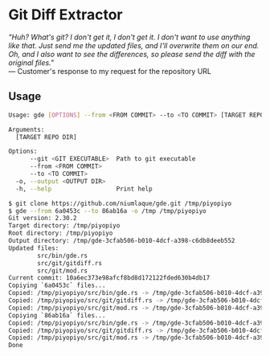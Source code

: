 # Git Diff Extractor

_"Huh? What's git? I don't get it, I don't get it. I don't want to use anything like that. Just send me the updated files, and I'll overwrite them on our end. Oh, and I also want to see the differences, so please send the diff with the original files."_  
— Customer's response to my request for the repository URL

## Usage
```sh
Usage: gde [OPTIONS] --from <FROM COMMIT> --to <TO COMMIT> [TARGET REPO DIR]

Arguments:
  [TARGET REPO DIR]

Options:
      --git <GIT EXECUTABLE>  Path to git executable
      --from <FROM COMMIT>
      --to <TO COMMIT>
  -o, --output <OUTPUT DIR>
  -h, --help                  Print help
```
```sh
$ git clone https://github.com/niumlaque/gde.git /tmp/piyopiyo
$ gde --from 6a0453c --to 86ab16a -o /tmp /tmp/piyopiyo
Git version: 2.30.2
Target directory: /tmp/piyopiyo
Root directory: /tmp/piyopiyo
Output directory: /tmp/gde-3cfab506-b010-4dcf-a398-c6db8deeb552
Updated files:
        src/bin/gde.rs
        src/git/gitdiff.rs
        src/git/mod.rs
Current commit: 10a6ec373e98afcf8bd8d172122fded630b4db17
Copiying `6a0453c` files...
Copied: /tmp/piyopiyo/src/bin/gde.rs -> /tmp/gde-3cfab506-b010-4dcf-a398-c6db8deeb552/from/src/bin/gde.rs
Copied: /tmp/piyopiyo/src/git/gitdiff.rs -> /tmp/gde-3cfab506-b010-4dcf-a398-c6db8deeb552/from/src/git/gitdiff.rs
Copied: /tmp/piyopiyo/src/git/mod.rs -> /tmp/gde-3cfab506-b010-4dcf-a398-c6db8deeb552/from/src/git/mod.rs
Copiying `86ab16a` files...
Copied: /tmp/piyopiyo/src/bin/gde.rs -> /tmp/gde-3cfab506-b010-4dcf-a398-c6db8deeb552/to/src/bin/gde.rs
Copied: /tmp/piyopiyo/src/git/gitdiff.rs -> /tmp/gde-3cfab506-b010-4dcf-a398-c6db8deeb552/to/src/git/gitdiff.rs
Copied: /tmp/piyopiyo/src/git/mod.rs -> /tmp/gde-3cfab506-b010-4dcf-a398-c6db8deeb552/to/src/git/mod.rs
Done
```